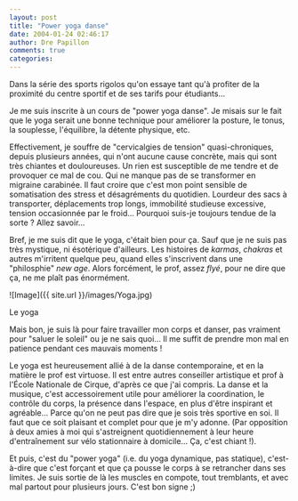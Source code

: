 ```yaml
---
layout: post
title: "Power yoga danse"
date: 2004-01-24 02:46:17
author: Dre Papillon
comments: true
categories: 
---
```



Dans la série des sports rigolos qu'on essaye tant qu'à profiter de la proximité du centre sportif et de ses tarifs pour étudiants...

Je me suis inscrite à un cours de "power yoga danse".  Je misais sur le fait que le yoga serait une bonne technique pour améliorer la posture, le tonus, la souplesse, l'équilibre, la détente physique, etc.

Effectivement, je souffre de "cervicalgies de tension" quasi-chroniques, depuis plusieurs années, qui n'ont aucune cause concrète, mais qui sont très chiantes et douloureuses.  Un rien est susceptible de me tendre et de provoquer ce mal de cou.  Qui ne manque pas de se transformer en migraine carabinée.  Il faut croire que c'est mon point sensible de somatisation des stress et désagréments du quotidien.  Lourdeur des sacs à transporter, déplacements trop longs, immobilité studieuse excessive, tension occasionnée par le froid...  Pourquoi suis-je toujours tendue de la sorte ?  Allez savoir...

Bref, je me suis dit que le yoga, c'était bien pour ça.  Sauf que je ne suis pas très mystique, ni ésotérique d'ailleurs.  Les histoires de *karmas*, *chakras* et autres m'irritent quelque peu, quand elles s'inscrivent dans une "philosphie" *new age*.  Alors forcément, le prof, assez *flyé*, pour ne dire que ça, ne me plaît pas énormément.

![Image]({{ site.url }}/images/Yoga.jpg)
<div class="photoattrib">Le yoga</div>



Mais bon, je suis là pour faire travailler mon corps et danser, pas vraiment pour "saluer le soleil" ou je ne sais quoi...  Il me suffit de prendre mon mal en patience pendant ces mauvais moments !

Le yoga est heureusement allié à de la danse contemporaine, et en la matière le prof est virtuose.  Il est entre autres conseiller artistique et prof à l'École Nationale de Cirque, d'après ce que j'ai compris.  La danse et la musique, c'est accessoirement utile pour améliorer la coordination, le contrôle du corps, la présence dans l'espace, en plus d'être inspirant et agréable...  Parce qu'on ne peut pas dire que je sois très sportive en soi.  Il faut que ce soit plaisant et complet pour que je m'y adonne.  (Par opposition à deux amies à moi qui s'astreignent quotidiennement à leur heure d'entraînement sur vélo stationnaire à domicile...  Ça, c'est chiant !).

Et puis, c'est du "power yoga" (i.e. du yoga dynamique, pas statique), c'est-à-dire que c'est forçant et que ça pousse le corps à se retrancher dans ses limites.  Je suis sortie de là les muscles en compote, tout tremblants, et avec mal partout pour plusieurs jours.  C'est bon signe ;)